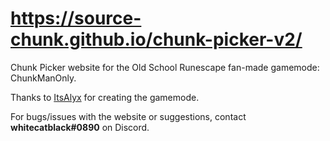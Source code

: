 # https://source-chunk.github.io/chunk-picker-v2/

Chunk Picker website for the Old School Runescape fan-made gamemode: ChunkManOnly.

Thanks to [ItsAlyx](https://www.youtube.com/user/pookaguy1) for creating the gamemode.

For bugs/issues with the website or suggestions, contact **whitecatblack#0890** on Discord.

